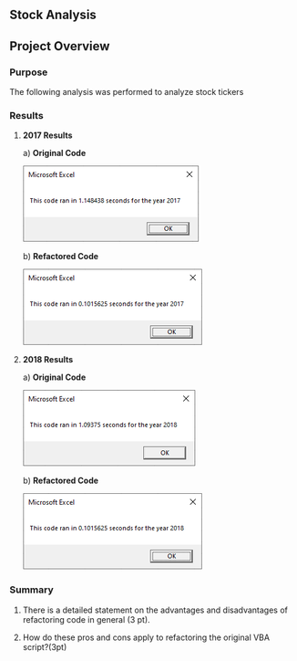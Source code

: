 ## Stock Analysis

## Project Overview

### Purpose
The following analysis was performed to analyze stock tickers

### Results

1. **2017 Results**

   a) **Original Code**
   <p align="left">
   <img src="Resources/2017_Stock_Analysis_Original.PNG">
   </p>
   
   b) **Refactored Code**
   <p align="left">
   <img src="Resources/2017_Stock_Analysis_Refactored.PNG">
   </p>
   
2. **2018 Results**
   
   a) **Original Code**
   <p align="left">
   <img src="Resources/2018_Stock_Analysis_Original.PNG">
   </p>
   
   b) **Refactored Code**
   <p align="left">
   <img src="Resources/2018_Stock_Analysis_Refactored.PNG">
   </p>

### Summary

1. There is a detailed statement on the advantages and disadvantages of refactoring code in general (3 pt).
  
2. How do these pros and cons apply to refactoring the original VBA script?(3pt)
